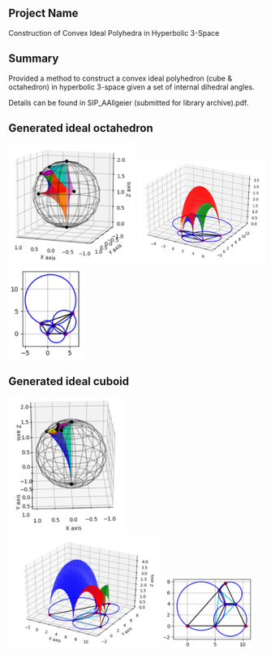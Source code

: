 ## Project Name 
Construction of Convex Ideal Polyhedra in Hyperbolic 3-Space

## Summary 
Provided a method to construct a convex ideal polyhedron (cube & octahedron) in hyperbolic 3-space given a set of internal dihedral angles. <br> 

Details can be found in SIP_AAllgeier (submitted for library archive).pdf. 

## Generated ideal octahedron 
<p float="left">
  <img src="img/octa-sphere.png" width="250" />
  <img src="img/octa-upper.png" width="250" /> 
  <img src="img/octa-verticies.png" width="150" />
</p>

## Generated ideal cuboid
<p float="left">
  <img src="img/cube-sphere.png" width="230" />
  <img src="img/cube-upper.png" width="300" /> 
  <img src="img/cube-vertices.png" width="180" />
</p>


